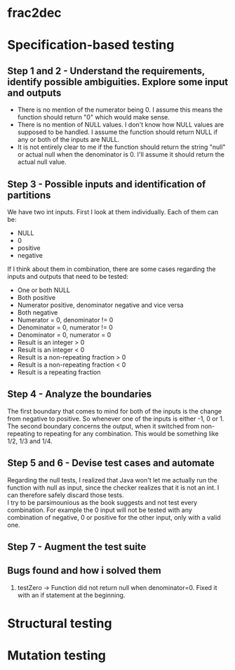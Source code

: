 # frac2dec

# Specification-based testing

## Step 1 and 2 - Understand the requirements, identify possible ambiguities. Explore some input and outputs
- There is no mention of the numerator being 0. I assume this means the function should return "0" which would make sense.
- There is no mention of NULL values. I don't know how NULL values are supposed to be handled. I assume the function should return NULL if any or both of the inputs are NULL.
- It is not entirely clear to me if the function should return the string "null" or actual null when the denominator is 0. I'll assume it should return the actual null value.

## Step 3 - Possible inputs and identification of partitions
We have two int inputs. First I look at them individually. Each of them can be:
- NULL
- 0
- positive
- negative

If I think about them in combination, there are some cases regarding the inputs and outputs that need to be tested:
- One or both NULL
- Both positive
- Numerator positive, denominator negative and vice versa
- Both negative
- Numerator = 0, denominator != 0
- Denominator = 0, numerator != 0
- Denominator = 0, numerator = 0
- Result is an integer > 0
- Result is an integer < 0
- Result is a non-repeating fraction > 0
- Result is a non-repeating fraction < 0
- Result is a repeating fraction

## Step 4 - Analyze the boundaries
The first boundary that comes to mind for both of the inputs is the change from negative to positive. So whenever one of the inputs is either -1, 0 or 1.  
The second boundary concerns the output, when it switched from non-repeating to repeating for any combination. This would be something like 1/2, 1/3 and 1/4.

## Step 5 and 6 - Devise test cases and automate
Regarding the null tests, I realized that Java won't let me actually run the function with null as input, since the checker realizes that it is not an int. I can therefore safely discard those tests.  
I try to be parsimounious as the book suggests and not test every combination. For example the 0 input will not be tested with any combination of negative, 0 or positive for the other input, only with a valid one.

## Step 7 - Augment the test suite

## Bugs found and how i solved them
1. testZero -> Function did not return null when denominator=0. Fixed it with an if statement at the beginning.


# Structural testing



# Mutation testing